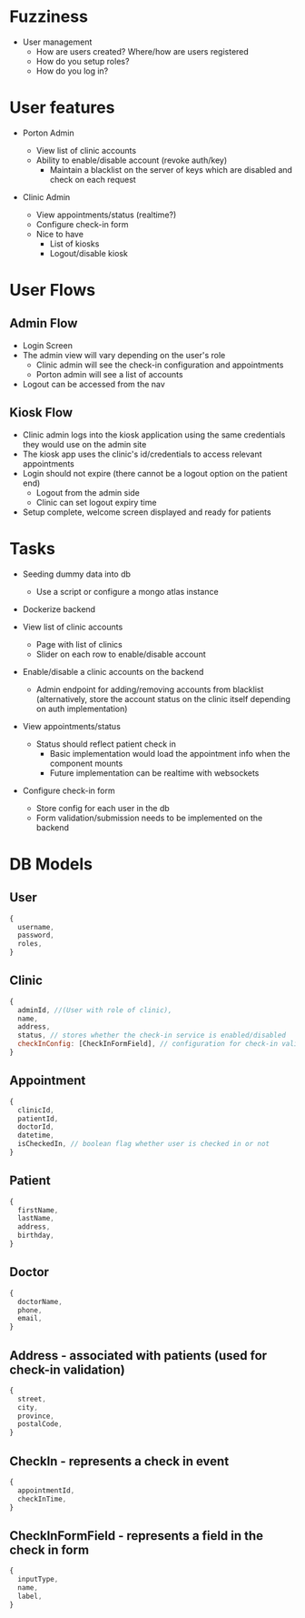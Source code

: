 # Fuzziness

- User management
  - How are users created? Where/how are users registered
  - How do you setup roles?
  - How do you log in?

# User features

- Porton Admin

  - View list of clinic accounts
  - Ability to enable/disable account (revoke auth/key)
    - Maintain a blacklist on the server of keys which are disabled and check on each request

- Clinic Admin

  - View appointments/status (realtime?)
  - Configure check-in form
  - Nice to have
    - List of kiosks
    - Logout/disable kiosk

# User Flows

## Admin Flow

- Login Screen
- The admin view will vary depending on the user's role
  - Clinic admin will see the check-in configuration and appointments
  - Porton admin will see a list of accounts
- Logout can be accessed from the nav

## Kiosk Flow

- Clinic admin logs into the kiosk application using the same credentials they would use on the admin site
- The kiosk app uses the clinic's id/credentials to access relevant appointments
- Login should not expire (there cannot be a logout option on the patient end)
  - Logout from the admin side
  - Clinic can set logout expiry time
- Setup complete, welcome screen displayed and ready for patients

# Tasks

- Seeding dummy data into db

  - Use a script or configure a mongo atlas instance

- Dockerize backend

- View list of clinic accounts

  - Page with list of clinics
  - Slider on each row to enable/disable account

- Enable/disable a clinic accounts on the backend

  - Admin endpoint for adding/removing accounts from blacklist (alternatively, store the account status on the clinic itself depending on auth implementation)

- View appointments/status

  - Status should reflect patient check in
    - Basic implementation would load the appointment info when the component mounts
    - Future implementation can be realtime with websockets

- Configure check-in form
  - Store config for each user in the db
  - Form validation/submission needs to be implemented on the backend

# DB Models

## User

```javascript
{
  username,
  password,
  roles,
}
```

## Clinic

```javascript
{
  adminId, //(User with role of clinic),
  name,
  address,
  status, // stores whether the check-in service is enabled/disabled
  checkInConfig: [CheckInFormField], // configuration for check-in validation form
}
```

## Appointment

```javascript
{
  clinicId,
  patientId,
  doctorId,
  datetime,
  isCheckedIn, // boolean flag whether user is checked in or not
}
```

## Patient

```javascript
{
  firstName,
  lastName,
  address,
  birthday,
}
```

## Doctor

```javascript
{
  doctorName,
  phone,
  email,
}
```

## Address - associated with patients (used for check-in validation)

```javascript
{
  street,
  city,
  province,
  postalCode,
}
```

## CheckIn - represents a check in event

```javascript
{
  appointmentId,
  checkInTime,
}
```

## CheckInFormField - represents a field in the check in form

```javascript
{
  inputType,
  name,
  label,
}
```
